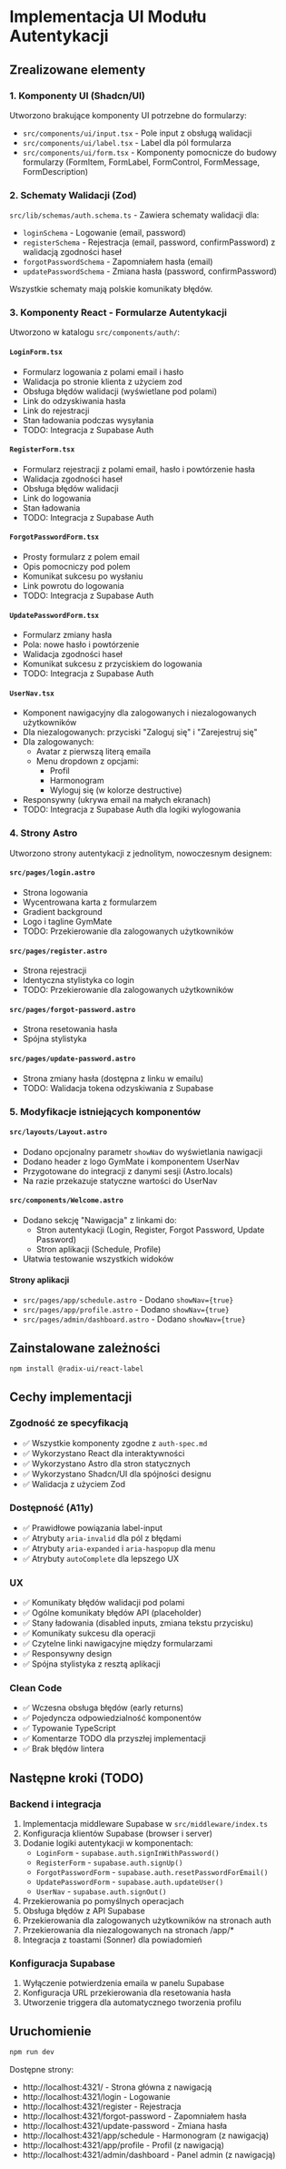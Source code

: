 # Implementacja UI Modułu Autentykacji

## Zrealizowane elementy

### 1. Komponenty UI (Shadcn/UI)

Utworzono brakujące komponenty UI potrzebne do formularzy:

- `src/components/ui/input.tsx` - Pole input z obsługą walidacji
- `src/components/ui/label.tsx` - Label dla pól formularza
- `src/components/ui/form.tsx` - Komponenty pomocnicze do budowy formularzy (FormItem, FormLabel, FormControl, FormMessage, FormDescription)

### 2. Schematy Walidacji (Zod)

`src/lib/schemas/auth.schema.ts` - Zawiera schematy walidacji dla:
- `loginSchema` - Logowanie (email, password)
- `registerSchema` - Rejestracja (email, password, confirmPassword) z walidacją zgodności haseł
- `forgotPasswordSchema` - Zapomniałem hasła (email)
- `updatePasswordSchema` - Zmiana hasła (password, confirmPassword)

Wszystkie schematy mają polskie komunikaty błędów.

### 3. Komponenty React - Formularze Autentykacji

Utworzono w katalogu `src/components/auth/`:

#### `LoginForm.tsx`
- Formularz logowania z polami email i hasło
- Walidacja po stronie klienta z użyciem zod
- Obsługa błędów walidacji (wyświetlane pod polami)
- Link do odzyskiwania hasła
- Link do rejestracji
- Stan ładowania podczas wysyłania
- TODO: Integracja z Supabase Auth

#### `RegisterForm.tsx`
- Formularz rejestracji z polami email, hasło i powtórzenie hasła
- Walidacja zgodności haseł
- Obsługa błędów walidacji
- Link do logowania
- Stan ładowania
- TODO: Integracja z Supabase Auth

#### `ForgotPasswordForm.tsx`
- Prosty formularz z polem email
- Opis pomocniczy pod polem
- Komunikat sukcesu po wysłaniu
- Link powrotu do logowania
- TODO: Integracja z Supabase Auth

#### `UpdatePasswordForm.tsx`
- Formularz zmiany hasła
- Pola: nowe hasło i powtórzenie
- Walidacja zgodności haseł
- Komunikat sukcesu z przyciskiem do logowania
- TODO: Integracja z Supabase Auth

#### `UserNav.tsx`
- Komponent nawigacyjny dla zalogowanych i niezalogowanych użytkowników
- Dla niezalogowanych: przyciski "Zaloguj się" i "Zarejestruj się"
- Dla zalogowanych: 
  - Avatar z pierwszą literą emaila
  - Menu dropdown z opcjami:
    - Profil
    - Harmonogram
    - Wyloguj się (w kolorze destructive)
- Responsywny (ukrywa email na małych ekranach)
- TODO: Integracja z Supabase Auth dla logiki wylogowania

### 4. Strony Astro

Utworzono strony autentykacji z jednolitym, nowoczesnym designem:

#### `src/pages/login.astro`
- Strona logowania
- Wycentrowana karta z formularzem
- Gradient background
- Logo i tagline GymMate
- TODO: Przekierowanie dla zalogowanych użytkowników

#### `src/pages/register.astro`
- Strona rejestracji
- Identyczna stylistyka co login
- TODO: Przekierowanie dla zalogowanych użytkowników

#### `src/pages/forgot-password.astro`
- Strona resetowania hasła
- Spójna stylistyka

#### `src/pages/update-password.astro`
- Strona zmiany hasła (dostępna z linku w emailu)
- TODO: Walidacja tokena odzyskiwania z Supabase

### 5. Modyfikacje istniejących komponentów

#### `src/layouts/Layout.astro`
- Dodano opcjonalny parametr `showNav` do wyświetlania nawigacji
- Dodano header z logo GymMate i komponentem UserNav
- Przygotowane do integracji z danymi sesji (Astro.locals)
- Na razie przekazuje statyczne wartości do UserNav

#### `src/components/Welcome.astro`
- Dodano sekcję "Nawigacja" z linkami do:
  - Stron autentykacji (Login, Register, Forgot Password, Update Password)
  - Stron aplikacji (Schedule, Profile)
- Ułatwia testowanie wszystkich widoków

#### Strony aplikacji
- `src/pages/app/schedule.astro` - Dodano `showNav={true}`
- `src/pages/app/profile.astro` - Dodano `showNav={true}`
- `src/pages/admin/dashboard.astro` - Dodano `showNav={true}`

## Zainstalowane zależności

```bash
npm install @radix-ui/react-label
```

## Cechy implementacji

### Zgodność ze specyfikacją
- ✅ Wszystkie komponenty zgodne z `auth-spec.md`
- ✅ Wykorzystano React dla interaktywności
- ✅ Wykorzystano Astro dla stron statycznych
- ✅ Wykorzystano Shadcn/UI dla spójności designu
- ✅ Walidacja z użyciem Zod

### Dostępność (A11y)
- ✅ Prawidłowe powiązania label-input
- ✅ Atrybuty `aria-invalid` dla pól z błędami
- ✅ Atrybuty `aria-expanded` i `aria-haspopup` dla menu
- ✅ Atrybuty `autoComplete` dla lepszego UX

### UX
- ✅ Komunikaty błędów walidacji pod polami
- ✅ Ogólne komunikaty błędów API (placeholder)
- ✅ Stany ładowania (disabled inputs, zmiana tekstu przycisku)
- ✅ Komunikaty sukcesu dla operacji
- ✅ Czytelne linki nawigacyjne między formularzami
- ✅ Responsywny design
- ✅ Spójna stylistyka z resztą aplikacji

### Clean Code
- ✅ Wczesna obsługa błędów (early returns)
- ✅ Pojedyncza odpowiedzialność komponentów
- ✅ Typowanie TypeScript
- ✅ Komentarze TODO dla przyszłej implementacji
- ✅ Brak błędów lintera

## Następne kroki (TODO)

### Backend i integracja
1. Implementacja middleware Supabase w `src/middleware/index.ts`
2. Konfiguracja klientów Supabase (browser i server)
3. Dodanie logiki autentykacji w komponentach:
   - `LoginForm` - `supabase.auth.signInWithPassword()`
   - `RegisterForm` - `supabase.auth.signUp()`
   - `ForgotPasswordForm` - `supabase.auth.resetPasswordForEmail()`
   - `UpdatePasswordForm` - `supabase.auth.updateUser()`
   - `UserNav` - `supabase.auth.signOut()`
4. Przekierowania po pomyślnych operacjach
5. Obsługa błędów z API Supabase
6. Przekierowania dla zalogowanych użytkowników na stronach auth
7. Przekierowania dla niezalogowanych na stronach /app/*
8. Integracja z toastami (Sonner) dla powiadomień

### Konfiguracja Supabase
1. Wyłączenie potwierdzenia emaila w panelu Supabase
2. Konfiguracja URL przekierowania dla resetowania hasła
3. Utworzenie triggera dla automatycznego tworzenia profilu

## Uruchomienie

```bash
npm run dev
```

Dostępne strony:
- http://localhost:4321/ - Strona główna z nawigacją
- http://localhost:4321/login - Logowanie
- http://localhost:4321/register - Rejestracja
- http://localhost:4321/forgot-password - Zapomniałem hasła
- http://localhost:4321/update-password - Zmiana hasła
- http://localhost:4321/app/schedule - Harmonogram (z nawigacją)
- http://localhost:4321/app/profile - Profil (z nawigacją)
- http://localhost:4321/admin/dashboard - Panel admin (z nawigacją)

